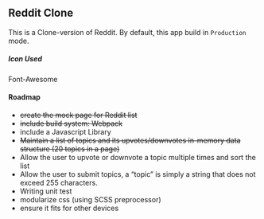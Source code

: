 ## Reddit Clone
This is a Clone-version of Reddit. By default, this app build in `Production` mode.

##### Icon Used
Font-Awesome

#### Roadmap
- ~~create the mock page for Reddit list~~
- ~~include build system: Webpack~~
- include a Javascript Library
- ~~Maintain a list of topics and its upvotes/downvotes in-memory data structure (20 topics in a page)~~
- Allow the user to upvote or downvote a topic multiple times and sort the list
- Allow the user to submit topics, a “topic” is simply a string that does not exceed 255 characters.
- Writing unit test
- modularize css (using SCSS preprocessor)
- ensure it fits for other devices
